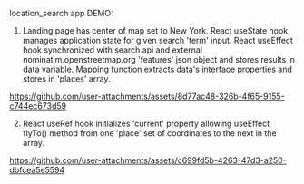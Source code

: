 location_search app DEMO:

1. Landing page has center of map set to New York.  React useState hook manages application state for given search 'term' input.  React useEffect hook synchronized with search api and external nominatim.openstreetmap.org 'features' json object and stores results in data variable.  Mapping function extracts data's interface properties and stores in 'places' array.

https://github.com/user-attachments/assets/8d77ac48-326b-4f65-9155-c744ec673d59


2. React useRef hook initializes 'current' property allowing useEffect flyTo() method from one 'place' set of coordinates to the next in the array.

https://github.com/user-attachments/assets/c699fd5b-4263-47d3-a250-dbfcea5e5594



